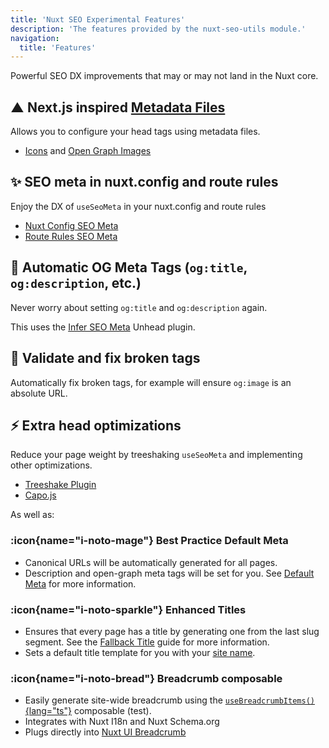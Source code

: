 ```yaml
---
title: 'Nuxt SEO Experimental Features'
description: 'The features provided by the nuxt-seo-utils module.'
navigation:
  title: 'Features'
---
```


Powerful SEO DX improvements that may or may not land in the Nuxt core.

## ▲ Next.js inspired [Metadata Files](https://nextjs.org/docs/app/api-reference/file-conventions/metadata)

Allows you to configure your head tags using metadata files.

- [Icons](/docs/utils/guides/app-icons) and [Open Graph Images](/docs/utils/guides/open-graph-images)

## ✨ SEO meta in nuxt.config and route rules

Enjoy the DX of `useSeoMeta` in your nuxt.config and route rules

- [Nuxt Config SEO Meta](/docs/utils/guides/nuxt-config-seo-meta)
- [Route Rules SEO Meta](/docs/utils/guides/route-rules)

## 🤖 Automatic OG Meta Tags (`og:title`, `og:description`, etc.)

Never worry about setting `og:title` and `og:description` again.

This uses the [Infer SEO Meta](https://unhead.unjs.io/plugins/plugins/infer-seo-meta-tags) Unhead plugin.

## 🧙 Validate and fix broken tags

Automatically fix broken tags, for example will ensure `og:image` is an absolute URL.

## ⚡ Extra head optimizations

Reduce your page weight by treeshaking `useSeoMeta` and implementing other optimizations.

- [Treeshake Plugin](https://unhead.unjs.io/plugins/plugins/vite-plugin)
- [Capo.js](https://unhead.unjs.io/plugins/plugins/capo)

As well as:

### :icon{name="i-noto-mage"} Best Practice Default Meta

- Canonical URLs will be automatically generated for all pages.
- Description and open-graph meta tags will be set for you. See [Default Meta](/nuxt-seo/guides/default-meta) for more information.

### :icon{name="i-noto-sparkle"} Enhanced Titles

- Ensures that every page has a title by generating one from the last slug segment.
  See the [Fallback Title](/nuxt-seo/guides/fallback-title) guide for more information.
- Sets a default title template for you with your [site name](/site-config/guides/setting-site-config).

### :icon{name="i-noto-bread"} Breadcrumb composable

- Easily generate site-wide breadcrumb using the [`useBreadcrumbItems()`{lang="ts"}](/docs/nuxt-seo/api/breadcrumbs) composable (test).
- Integrates with Nuxt I18n and Nuxt Schema.org
- Plugs directly into [Nuxt UI Breadcrumb](https://ui.nuxt.com/navigation/breadcrumb)
